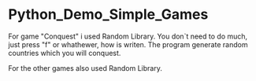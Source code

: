 # Python_Demo_Simple_Games
For game "Conquest" i used Random Library.
You don`t need to do much, just press "f" or whathewer, how is writen.
The program generate random countries which you will conquest.

For the other games also used Random Library.
